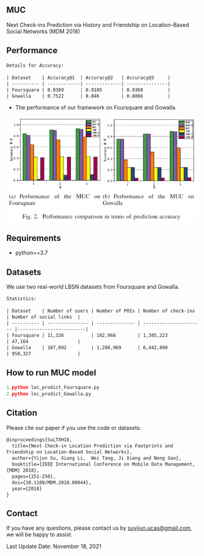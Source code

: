 ## MUC

Next Check-ins Prediction via History and Friendship on Location-Based Social Networks (MDM 2018)

## Performance

```
Details for Accuracy:

| Dataset    | Accuracy@1  | Accuracy@2   | Accuracy@3     | 
| ---------- | ------------| -------------| ---------------| 
| Foursquare | 0.8389      | 0.9105       | 0.9368         | 
| Gowalla    | 0.7522      | 0.846        | 0.8866         | 
```
- The performance of our framework on Foursquare and Gowalla.

![The performance of our framework on Foursquare and Gowalla](MUC.png)

## Requirements

- python==3.7


## Datasets

We use two real-world LBSN datasets from Foursquare and Gowalla.
```
Statistics:

| Dataset    | Number of users | Number of POIs | Number of check-ins    | Number of social links  |
| ---------- | --------------- | -------------- | ---------------------- |-------------------------|
| Foursquare | 11,326          | 182,968        | 1,385,223              | 47,164                  |
| Gowalla    | 107,092         | 1,280,969      | 6,442,890              | 950,327                 |
```

## How to run MUC model

```python
1.python loc_prodict_Foursquare.py
2.python loc_prodict_Gowalla.py
```

## Citation
Please cite our paper if you use the code or datasets:
```
@inproceedings{SuLTXH18,
  title={Next Check-in Location Prediction via Footprints and Friendship on Location-Based Social Networks},
  author={Yijun Su, Xiang Li,  Wei Tang, Ji Xiang and Neng Gao},
  booktitle={IEEE International Conference on Mobile Data Management, {MDM} 2018}, 
  pages={251-256},
  doi={10.1109/MDM.2018.00044},
  year={2018}
}
```
## Contact

If you have any questions, please contact us by suyijun.ucas@gmail.com, we will be happy to assist.

Last Update Date: November 18, 2021